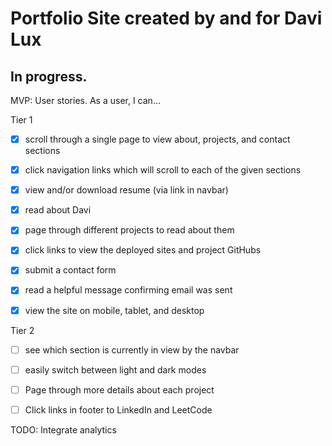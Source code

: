 # Portfolio Site created by and for Davi Lux
## In progress.

MVP: User stories. As a user, I can…

Tier 1

- [x]  scroll through a single page to view about, projects, and contact sections
- [x]  click navigation links which will scroll to each of the given sections
- [x]  view and/or download resume (via link in navbar)

- [x]  read about Davi

- [x]  page through different projects to read about them
- [x]  click links to view the deployed sites and project GitHubs

- [x]  submit a contact form
- [x]  read a helpful message confirming email was sent

- [x]  view the site on mobile, tablet, and desktop

Tier 2

- [ ]  see which section is currently in view by the navbar
- [ ]  easily switch between light and dark modes

- [ ]  Page through more details about each project

- [ ]  Click links in footer to LinkedIn and LeetCode


TODO: Integrate analytics
